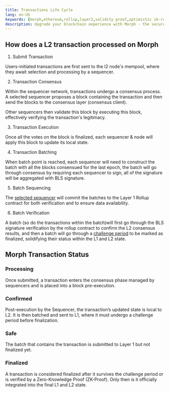 ```yaml
---
title: Transactions Life Cycle
lang: en-US
keywords: [morph,ethereum,rollup,layer2,validity proof,optimistic zk-rollup]
description: Upgrade your blockchain experience with Morph - the secure decentralized, cost0efficient, and high-performing optimistic zk-rollup solution. Try it now!
---
```


## How does a L2 transaction processed on Morph

1. Submit Transaction
   
Users-initiated transactions are first sent to the l2 node's mempool, where they await selection and processing by a sequencer.


2. Transaction Consensus
   
Within the sequencer network, transactions undergo a consensus process. A selected sequencer proposes a block containing the transaction and then send the blocks to the consensus layer (consensus client).

Other sequencers then validate this block by executing this block, effectively verifying the transaction's legitimacy.


3. Transaction Execution
   
Once all the votes on the block is finalized, each sequencer & node will apply this block to update its local state.
   
4. Transaction Batching
   
When batch point is reached, each sequencer will need to construct the batch with all the blocks consensued for the last epoch, the batch will go through consensus by requiring each sequencer to sign, all of the signature will be aggregated with BLS signature.
   
5. Batch Sequencing
   
The [selected sequencer](../general-protocol-design/1-rollup.md) will commit the batches to the Layer 1 Rollup contract for both verification and to ensure data availability.
   
6. Batch Verification 
   
A batch (so do the transactions within the batch)will first go through the BLS signature verification by the rollup contract to confirm the L2 consensus results, and then a batch will go through a [challenge period](../3-optimistic-zkevm.md) to be marked as finalized, solidifying their status within the L1 and L2 state.

## Morph Transaction Status

### Processing​

Once submitted, a transaction enters the consensus phase managed by sequencers and is placed into a block pre-execution.

### Confirmed​

Post-execution by the Sequencer, the transaction’s updated state is local to L2. It is then batched and sent to L1, where it must undergo a challenge period before finalization.

### Safe

The batch that contains the transaction is submitted to Layer 1 but not finalized yet.

### Finalized​

A transaction is considered finalized after it survives the challenge period or is verified by a Zero-Knowledge Proof (ZK-Proof). Only then is it officially integrated into the final L1 and L2 state.
